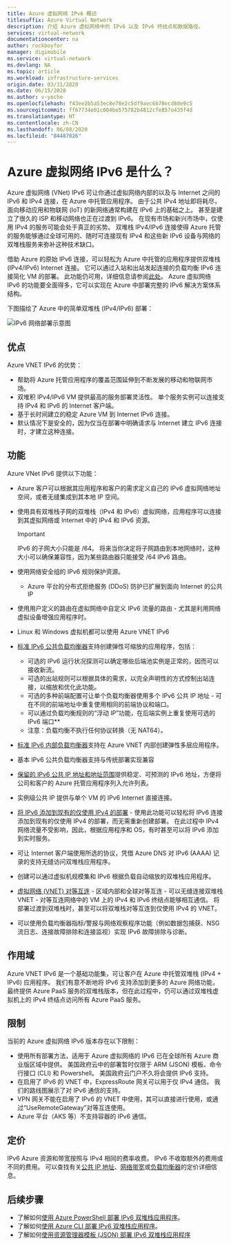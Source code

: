 ```yaml
---
title: Azure 虚拟网络 IPv6 概述
titlesuffix: Azure Virtual Network
description: 介绍 Azure 虚拟网络中的 IPv6 以及 IPv6 终结点和数据路径。
services: virtual-network
documentationcenter: na
author: rockboyfor
manager: digimobile
ms.service: virtual-network
ms.devlang: NA
ms.topic: article
ms.workload: infrastructure-services
origin.date: 03/31/2020
ms.date: 06/15/2020
ms.author: v-yeche
ms.openlocfilehash: f43ee2b5a53ec8e78e2c5df9aec6b70ecd8de9c5
ms.sourcegitcommit: ff67734e01c004be575782b4812cfe857e435f4d
ms.translationtype: HT
ms.contentlocale: zh-CN
ms.lasthandoff: 06/08/2020
ms.locfileid: "84487026"
---
```

# <a name="what-is-ipv6-for-azure-virtual-network"></a>Azure 虚拟网络 IPv6 是什么？

Azure 虚拟网络 (VNet) IPv6 可让你通过虚拟网络内部的以及与 Internet 之间的 IPv6 和 IPv4 连接，在 Azure 中托管应用程序。 由于公共 IPv4 地址即将耗尽，面向移动应用和物联网 (IoT) 的新网络通常构建在 IPv6 上的基础之上。 甚至是建立了很久的 ISP 和移动网络也正在过渡到 IPv6。 在现有市场和新兴市场中，仅使用 IPv4 的服务可能会处于真正的劣势。 双堆栈 IPv4/IPv6 连接使得 Azure 托管的服务能够通过全球可用的、随时可连接现有 IPv4 和这些新 IPv6 设备与网络的双堆栈服务来弥补这种技术缺口。

借助 Azure 的原始 IPv6 连接，可以轻松为 Azure 中托管的应用程序提供双堆栈 (IPv4/IPv6) Internet 连接。 它可以通过入站和出站发起连接的负载均衡 IPv6 连接简化 VM 的部署。 此功能仍可用，详细信息请参阅[此处](../load-balancer/load-balancer-ipv6-overview.md)。
Azure 虚拟网络 IPv6 的功能要全面得多，它可以实现在 Azure 中部署完整的 IPv6 解决方案体系结构。

下图描绘了 Azure 中的简单双堆栈 (IPv4/IPv6) 部署：

![IPv6 网络部署示意图](./media/ipv6-support-overview/ipv6-sample-diagram.png)

## <a name="benefits"></a>优点

Azure VNET IPv6 的优势：

- 帮助将 Azure 托管应用程序的覆盖范围延伸到不断发展的移动和物联网市场。
- 双堆积 IPv4/IPv6 VM 提供最高的服务部署灵活性。 单个服务实例可以连接支持 IPv4 和 IPv6 的 Internet 客户端。
- 基于长时间建立的稳定 Azure VM 到 Internet IPv6 连接。
- 默认情况下是安全的，因为仅当在部署中明确请求与 Internet 建立 IPv6 连接时，才建立这种连接。

## <a name="capabilities"></a>功能

Azure VNet IPv6 提供以下功能：

- Azure 客户可以根据其应用程序和客户的需求定义自己的 IPv6 虚拟网络地址空间，或者无缝集成到其本地 IP 空间。
- 使用具有双堆栈子网的双堆栈（IPv4 和 IPv6）虚拟网络，应用程序可以连接到其虚拟网络或 Internet 中的 IPv4 和 IPv6 资源。
    
    > [!IMPORTANT]
    > IPv6 的子网大小只能是 /64。  将来当你决定将子网路由到本地网络时，这种大小可以确保兼容性，因为某些路由器只能接受 /64 IPv6 路由。  
- 使用网络安全组的 IPv6 规则保护资源。
    
    - Azure 平台的分布式拒绝服务 (DDoS) 防护已扩展到面向 Internet 的公共 IP
- 使用用户定义的路由在虚拟网络中自定义 IPv6 流量的路由 - 尤其是利用网络虚拟设备增强应用程序时。
- Linux 和 Windows 虚拟机都可以使用 Azure VNET IPv6
- [标准 IPv6 公共负载均衡器](virtual-network-ipv4-ipv6-dual-stack-standard-load-balancer-powershell.md)支持创建弹性可缩放的应用程序，包括：
    
    - 可选的 IPv6 运行状况探测可以确定哪些后端池实例是正常的，因而可以接收新流。
    - 可选的出站规则可以根据具体的需求，以完全声明性的方式控制出站连接，以缩放和优化此功能。
    - 可选的多种前端配置可让单个负载均衡器使用多个 IPv6 公共 IP 地址 - 可在不同的前端地址中重复使用相同的前端协议和端口。
    - 可以通过负载均衡规则的“浮动 IP”功能，在后端实例上重复使用可选的 IPv6 端口** 
    - 注意：负载均衡不执行任何协议转换（无 NAT64）。 
- [标准 IPv6 内部负载均衡器](ipv6-dual-stack-standard-internal-load-balancer-powershell.md)支持在 Azure VNET 内部创建弹性多层应用程序。   
- 基本 IPv6 公共负载均衡器支持与传统部署实现兼容
- [保留的 IPv6 公共 IP 地址和地址范围](ipv6-public-ip-address-prefix.md)提供稳定、可预测的 IPv6 地址，方便将公司和客户的 Azure 托管应用程序列入允许列表。
- 实例级公共 IP 提供与单个 VM 的 IPv6 Internet 直接连接。
- [将 IPv6 添加到现有的仅使用 IPv4 的部署](ipv6-add-to-existing-vnet-powershell.md) - 使用此功能可以轻松将 IPv6 连接添加到现有的仅使用 IPv4 的部署，而无需重新创建部署。  在此过程中 IPv4 网络流量不受影响，因此，根据应用程序和 OS，有时甚至可以将 IPv6 添加到实时服务。    
- 可让 Internet 客户端使用所选的协议，凭借 Azure DNS 对 IPv6 (AAAA) 记录的支持无缝访问双堆栈应用程序。 
- 创建可以通过虚拟机规模集和 IPv6 根据负载自动缩放的双堆栈应用程序。
- [虚拟网络 (VNET) 对等互连](virtual-network-peering-overview.md) - 区域内部和全球对等互连 - 可以无缝连接双堆栈 VNET - 对等互连网络中的 VM 上的 IPv4 和 IPv6 终结点能够相互通信。 将部署过渡到双堆栈时，甚至可以将双堆栈对等互连到仅使用 IPv4 的 VNET。 
- 可以使用负载均衡器指标/警报与网络观察程序功能（例如数据包捕获、NSG 流日志、连接故障排除和连接监视）实现 IPv6 故障排除与诊断。   

## <a name="scope"></a>作用域
Azure VNET IPv6 是一个基础功能集，可让客户在 Azure 中托管双堆栈 (IPv4 + IPv6) 应用程序。  我们有意不断地将 IPv6 支持添加到更多的 Azure 网络功能，最终提供 Azure PaaS 服务的双堆栈版本，但在此过程中，仍可以通过双堆栈虚拟机上的 IPv4 终结点访问所有 Azure PaaS 服务。   

## <a name="limitations"></a>限制
当前的 Azure 虚拟网络 IPv6 版本存在以下限制：
- 使用所有部署方法，适用于 Azure 虚拟网络的 IPv6 已在全球所有 Azure 商业版区域中提供。  美国政府云中的部署暂时仅限于 ARM (JSON) 模板、命令行接口 (CLI) 和 Powershell。  美国政府云门户不久将会提供 IPv6 支持。  
- 在启用了 IPv6 的 VNET 中，ExpressRoute 网关可以用于仅 IPv4 通信。  我们的路线图展示了对 IPv6 通信的支持。   
- VPN 网关不能在启用了 IPv6 的 VNET 中使用，其可以直接进行使用，或通过“UseRemoteGateway”对等互连使用。
- Azure 平台（AKS 等）不支持容器的 IPv6 通信。  

## <a name="pricing"></a>定价

IPv6 Azure 资源和带宽按照与 IPv4 相同的费率收费。 IPv6 不收取额外的费用或不同的费用。 可以查找有关[公共 IP 地址](https://www.azure.cn/pricing/details/ip-addresses/)、[网络带宽](https://www.azure.cn/pricing/details/data-transfer/)或[负载均衡器](https://www.azure.cn/pricing/details/load-balancer/)的定价详细信息。

## <a name="next-steps"></a>后续步骤

- 了解如何[使用 Azure PowerShell 部署 IPv6 双堆栈应用程序](virtual-network-ipv4-ipv6-dual-stack-standard-load-balancer-powershell.md)。
- 了解如何[使用 Azure CLI 部署 IPv6 双堆栈应用程序](virtual-network-ipv4-ipv6-dual-stack-standard-load-balancer-cli.md)。
- 了解如何[使用资源管理器模板 (JSON) 部署 IPv6 双堆栈应用程序](ipv6-configure-standard-load-balancer-template-json.md)

<!-- Update_Description: update meta properties, wording update, update link -->
